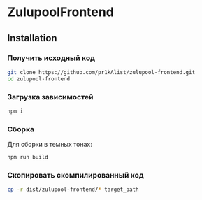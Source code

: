# ZulupoolFrontend

## Installation

### Получить исходный код

```bash
git clone https://github.com/pr1kAlist/zulupool-frontend.git
cd zulupool-frontend
```

### Загрузка зависимостей

```bash
npm i
```

### Сборка

Для сборки в темных тонах:

```bash
npm run build
```

### Скопировать скомпилированный код

```bash
cp -r dist/zulupool-frontend/* target_path
```
